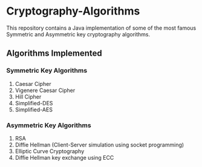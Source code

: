 # Cryptography-Algorithms
This repository contains a Java implementation of some of the most famous Symmetric and Asymmetric key cryptography algorithms.

## Algorithms Implemented 


### Symmetric Key Algorithms
1. Caesar Cipher
2. Vigenere Caesar Cipher
3. Hill Cipher
4. Simplified-DES
5. Simplified-AES


### Asymmetric Key Algorithms
1. RSA
2. Diffie Hellman (Client-Server simulation using socket programming)
3. Elliptic Curve Cryptography 
4. Diffie Hellman key exchange using ECC
